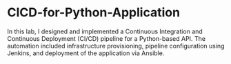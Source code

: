 # CICD-for-Python-Application
In this lab, I designed and implemented a Continuous Integration and Continuous Deployment (CI/CD) pipeline for a Python-based API. The automation included infrastructure provisioning, pipeline configuration using Jenkins, and deployment of the application via Ansible.

